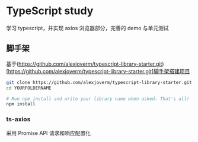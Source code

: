 # TypeScript study

学习 typescript，并实现 axios 浏览器部分，完善的 demo 与单元测试

## 脚手架
基于(https://github.com/alexjoverm/typescript-library-starter.git)[https://github.com/alexjoverm/typescript-library-starter.git]脚手架搭建项目

```bash
git clone https://github.com/alexjoverm/typescript-library-starter.git YOURFOLDERNAME
cd YOURFOLDERNAME

# Run npm install and write your library name when asked. That's all!
npm install
```

### ts-axios
采用 Promise API
请求和响应配置化